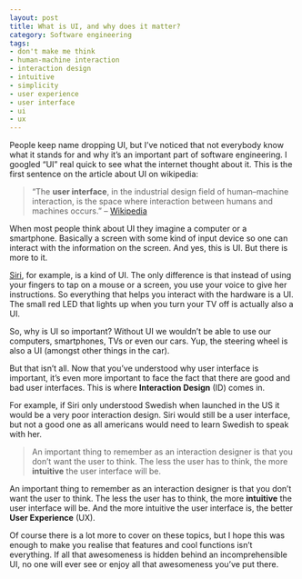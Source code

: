 ```yaml
---
layout: post
title: What is UI, and why does it matter?
category: Software engineering
tags:
- don't make me think
- human-machine interaction
- interaction design
- intuitive
- simplicity
- user experience
- user interface
- ui
- ux
---
```


People keep name dropping UI, but I’ve noticed that not everybody know what it stands for and why it’s an important part of software engineering. I googled “UI” real quick to see what the internet thought about it. This is the first sentence on the article about UI on wikipedia:

> “The **user interface**, in the industrial design field of human–machine interaction, is the space where interaction between humans and machines occurs.” – [Wikipedia](http://en.wikipedia.org/wiki/User_interface)

When most people think about UI they imagine a computer or a smartphone. Basically a screen with some kind of input device so one can interact with the information on the screen. And yes, this is UI. But there is more to it.

[Siri](http://www.apple.com/ios/siri/), for example, is a kind of UI. The only difference is that instead of using your fingers to tap on a mouse or a screen, you use your voice to give her instructions. So everything that helps you interact with the hardware is  a UI. The small red LED that lights up when you turn your TV off is actually also a UI.

So, why is UI so important? Without UI we wouldn’t be able to use our computers, smartphones, TVs or even our cars. Yup, the steering wheel is also a UI (amongst other things in the car).

But that isn’t all. Now that you’ve understood why user interface is important, it’s even more important to face the fact that there are good and bad user interfaces. This is where **Interaction Design** (ID) comes in.

For example, if Siri only understood Swedish when launched in the US it would be a very poor interaction design. Siri would still be a user interface, but not a good one as all americans would need to learn Swedish to speak with her.

> An important thing to remember as an interaction designer is that you don’t want the user to think. The less the user has to think, the more **intuitive** the user interface will be.

An important thing to remember as an interaction designer is that you don’t want the user to think. The less the user has to think, the more **intuitive** the user interface will be. And the more intuitive the user interface is, the better **User Experience** (UX).

Of course there is a lot more to cover on these topics, but I hope this was enough to make you realise that features and cool functions isn’t everything. If all that awesomeness is hidden behind an incomprehensible UI, no one will ever see or enjoy all that awesomeness you’ve put there.

